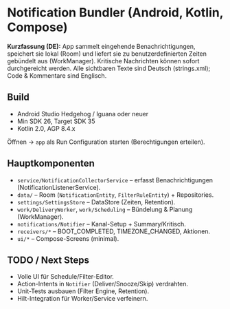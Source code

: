 # Notification Bundler (Android, Kotlin, Compose)

**Kurzfassung (DE):** App sammelt eingehende Benachrichtigungen, speichert sie lokal (Room) und liefert sie zu benutzerdefinierten Zeiten gebündelt aus (WorkManager). Kritische Nachrichten können sofort durchgereicht werden. Alle sichtbaren Texte sind Deutsch (strings.xml); Code & Kommentare sind Englisch.

## Build
- Android Studio Hedgehog / Iguana oder neuer
- Min SDK 26, Target SDK 35
- Kotlin 2.0, AGP 8.4.x

Öffnen → `app` als Run Configuration starten (Berechtigungen erteilen).

## Hauptkomponenten
- `service/NotificationCollectorService` – erfasst Benachrichtigungen (NotificationListenerService).
- `data/` – Room (`NotificationEntity`, `FilterRuleEntity`) + Repositories.
- `settings/SettingsStore` – DataStore (Zeiten, Retention).
- `work/DeliveryWorker`, `work/Scheduling` – Bündelung & Planung (WorkManager).
- `notifications/Notifier` – Kanal-Setup + Summary/Kritisch.
- `receivers/*` – BOOT_COMPLETED, TIMEZONE_CHANGED, Aktionen.
- `ui/*` – Compose-Screens (minimal).

## TODO / Next Steps
- Volle UI für Schedule/Filter-Editor.
- Action-Intents in `Notifier` (Deliver/Snooze/Skip) verdrahten.
- Unit-Tests ausbauen (Filter Engine, Retention).
- Hilt-Integration für Worker/Service verfeinern.

